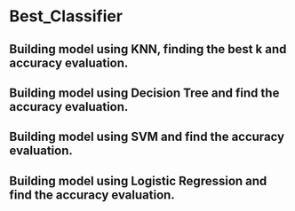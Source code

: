 # Best_Classifier

## Building model using KNN, finding the best k and accuracy evaluation.
## Building model using Decision Tree and find the accuracy evaluation.
## Building model using SVM and find the accuracy evaluation.
## Building model using Logistic Regression and find the accuracy evaluation.
